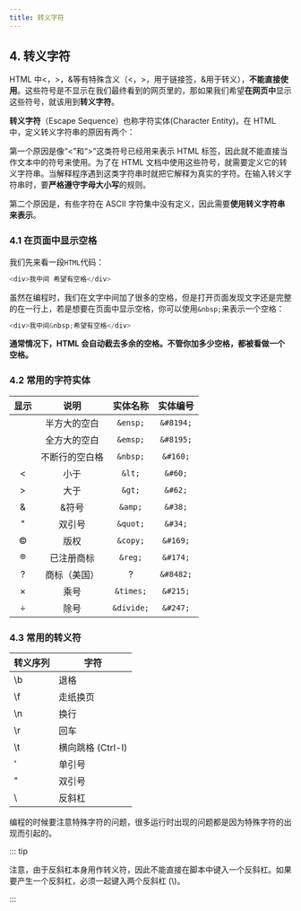 ```yaml
---
title: 转义字符
---
```


## 4. 转义字符

HTML 中<，>，&等有特殊含义（<，>，用于链接签，&用于转义），**不能直接使用**。这些符号是不显示在我们最终看到的网页里的，那如果我们希望**在网页中**显示这些符号，就该用到**转义字符**。

**转义字符**（Escape Sequence）也称字符实体(Character Entity)。在 HTML 中，定义转义字符串的原因有两个：

第一个原因是像“<”和“>”这类符号已经用来表示 HTML 标签，因此就不能直接当作文本中的符号来使用。为了在 HTML 文档中使用这些符号，就需要定义它的转义字符串。当解释程序遇到这类字符串时就把它解释为真实的字符。在输入转义字符串时，要**严格遵守字母大小写**的规则。

第二个原因是，有些字符在 ASCII 字符集中没有定义，因此需要**使用转义字符串来表示**。

### 4.1 在页面中显示空格

我们先来看一段`HTML`代码：

```javascript
<div>我中间 希望有空格</div>
```

虽然在编程时，我们在文字中间加了很多的空格，但是打开页面发现文字还是完整的在一行上，若是想要在页面中显示空格，你可以使用`&nbsp;`来表示一个空格：

```javascript
<div>我中间&nbsp;希望有空格</div>
```

**通常情况下，HTML 会自动截去多余的空格。不管你加多少空格，都被看做一个空格。**

### 4.2 常用的字符实体

| 显示 |      说明      |  实体名称  | 实体编号  |
| :--: | :------------: | :--------: | :-------: |
|      |  半方大的空白  |  `&ensp;`  | `&#8194;` |
|      |  全方大的空白  |  `&emsp;`  | `&#8195;` |
|      | 不断行的空白格 |  `&nbsp;`  | `&#160;`  |
|  <   |      小于      |   `&lt;`   |  `&#60;`  |
|  >   |      大于      |   `&gt;`   |  `&#62;`  |
|  &   |     &符号      |  `&amp;`   |  `&#38;`  |
|  "   |     双引号     |  `&quot;`  |  `&#34;`  |
|  ©   |      版权      |  `&copy;`  | `&#169;`  |
|  ®   |   已注册商标   |  `&reg;`   | `&#174;`  |
|  ?   |  商标（美国）  |     ?      | `&#8482;` |
|  ×   |      乘号      | `&times;`  | `&#215;`  |
|  ÷   |      除号      | `&divide;` | `&#247;`  |

### 4.3 常用的转义符

| 转义序列 | 字符              |
| -------- | ----------------- |
| \b       | 退格              |
| \f       | 走纸换页          |
| \n       | 换行              |
| \r       | 回车              |
| \t       | 横向跳格 (Ctrl-I) |
| \'       | 单引号            |
| \"       | 双引号            |
| \\       | 反斜杠            |

编程的时候要注意特殊字符的问题，很多运行时出现的问题都是因为特殊字符的出现而引起的。

::: tip

注意，由于反斜杠本身用作转义符，因此不能直接在脚本中键入一个反斜杠。如果要产生一个反斜杠，必须一起键入两个反斜杠 (\\)。

:::
